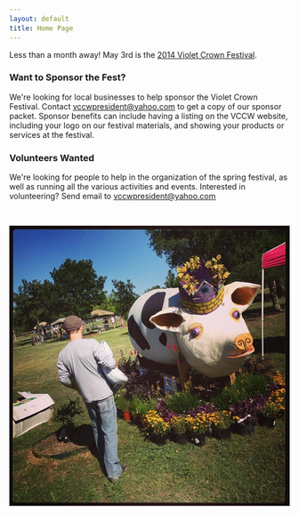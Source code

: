 ```yaml
---
layout: default
title: Home Page
---
```


Less than a month away!  May 3rd is the [2014 Violet Crown Festival](vcf.html).

### Want to Sponsor the Fest?

We're looking for local businesses to help sponsor the Violet Crown Festival. Contact <vccwpresident@yahoo.com>
to get a copy of our sponsor packet. Sponsor benefits can include having a listing on the VCCW website, including
your logo on our festival materials, and showing your products or services at the festival.

### Volunteers Wanted

We're looking for people to help in the organization of the spring
festival, as well as running all the various activities and events.  Interested in volunteering?
Send email to <vccwpresident@yahoo.com>

<br>

<a href="vcf.html"><img src="img/vccw_domino_native.jpg" class="img-responsive well"></a>
